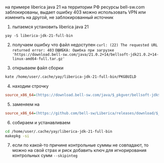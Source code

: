 на примере liberica java 21
на территории РФ ресурсы bell-sw.com заблокированы, выдает ошибку 403
можно использовать VPN или изменить на другой, не заблокированный источник 

1. пытаемся установить liberica java 21
```shell
yay -S liberica-jdk-21-full-bin
```

2. получаем ошибку что файл недоступен
`curl: (22) The requested URL returned error: 403`
`ОШИБКА: Ошибка при загрузке 'https://download.bell-sw.com/java/21.0.2+14/bellsoft-jdk21.0.2+14-linux-amd64-full.tar.gz'`

3. открываем файл сборки
```bash
kate /home/user/.cache/yay/liberica-jdk-21-full-bin/PKGBUILD
```

4. находим строчку 
```ini
source_x86_64=(https://download.bell-sw.com/java/$_pkgver/bellsoft-jdk$_pkgver-linux-amd64-full.tar.gz)
```

5. заменяем на 
```ini
source_x86_64=(https://github.com/bell-sw/Liberica/releases/download/$_pkgver/bellsoft-jdk$_pkgver-linux-amd64-full.tar.gz)
```

6. собираем и устанавливаем
```bash
cd /home/user/.cache/yay/liberica-jdk-21-full-bin
makepkg -si
```

7. если по какой-то причине контрольные суммы не совпадают, то можно на свой страх и риск добавить ключ для игнорирования контрольных сумм
`--skipinteg`